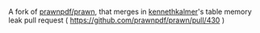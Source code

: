 A fork of [prawnpdf/prawn](https://github.com/prawnpdf/prawn/), that merges in [kennethkalmer](https://github.com/kennethkalmer/prawn/)'s table memory leak pull request ( https://github.com/prawnpdf/prawn/pull/430 )

